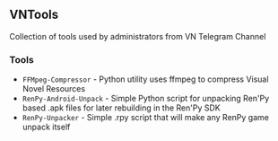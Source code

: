 ## VNTools
Collection of tools used by administrators from VN Telegram Channel

### Tools
* `FFMpeg-Compressor` - Python utility uses ffmpeg to compress Visual Novel Resources
* `RenPy-Android-Unpack` - Simple Python script for unpacking Ren'Py based .apk files for later rebuilding in the Ren'Py SDK
* `RenPy-Unpacker` - Simple .rpy script that will make any RenPy game unpack itself

